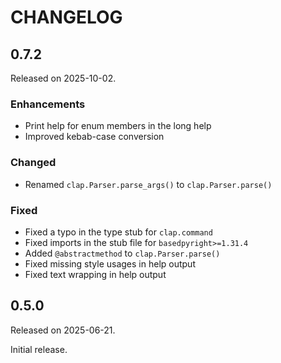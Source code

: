 # CHANGELOG

## 0.7.2

Released on 2025-10-02.

### Enhancements

- Print help for enum members in the long help
- Improved kebab-case conversion

### Changed

- Renamed `clap.Parser.parse_args()` to `clap.Parser.parse()`

### Fixed

- Fixed a typo in the type stub for `clap.command`
- Fixed imports in the stub file for `basedpyright>=1.31.4`
- Added `@abstractmethod` to `clap.Parser.parse()`
- Fixed missing style usages in help output
- Fixed text wrapping in help output

## 0.5.0

Released on 2025-06-21.

Initial release.
